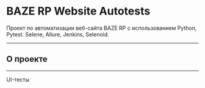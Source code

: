 # BAZE RP Website Autotests
Проект по автоматизации веб-сайта BAZE RP с использованием Python, Pytest. Selene, Allure, Jenkins, Selenoid.

---

## О проекте

---
UI-тесты